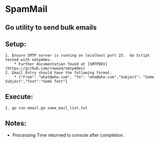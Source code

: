# SpamMail
## Go utility to send bulk emails


## Setup:

	1. Ensure SMTP server is running on localhost port 25.  Go Script tested with smtp4dev.
		* Further documentation found at [SMTPDEV](https://github.com/rnwood/smtp4dev)
	2. Email Entry should have the following format. 
		* {"From": "what@who.com", "To": "who@who.com","Subject": "Some Subject","Text":"Some Text"}

## Execute:

	1. go run email.go some_mail_list.txt

## Notes:

* Processing Time returned to console after completion.
